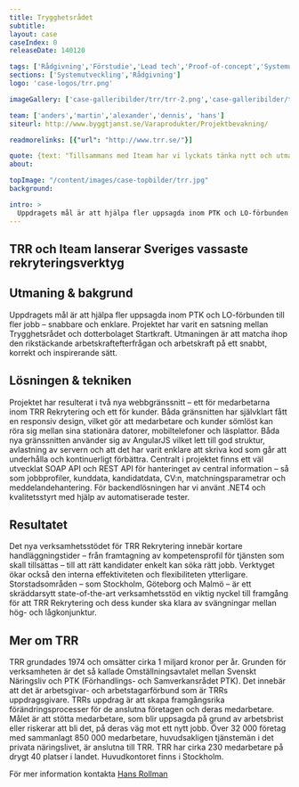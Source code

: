 ```yaml
---
title: Trygghetsrådet
subtitle:
layout: case
caseIndex: 0
releaseDate: 140120

tags: ['Rådgivning','Förstudie','Lead tech','Proof-of-concept','Systemutveckling']
sections: ['Systemutveckling','Rådgivning']
logo: 'case-logos/trr.png'

imageGallery: ['case-galleribilder/trr/trr-2.png','case-galleribilder/trr/trr-3.png','case-galleribilder/trr/trr-4.png','case-galleribilder/trr/trr-5.png']

team: ['anders','martin','alexander','dennis', 'hans']
siteurl: http://www.byggtjanst.se/Varaprodukter/Projektbevakning/

readmorelinks: [{"url": "http://www.trr.se/"}]

quote: {text: "Tillsammans med Iteam har vi lyckats tänka nytt och utmana. Verksamhetsstödet för TRR Rekrytering har helt och hållet utgått från våra kunders behov. Projektet går långt utöver systemutveckling – det har verkligen handlat om verksamhetsutveckling – och Iteam har visat att man brinner för att hjälpa organisationer och företag att utvecklas och växa.", by:"Erik Wickbom, Projektledare, Utvecklingsavdelningen Trygghetsrådet TRR"}
about:

topImage: "/content/images/case-topbilder/trr.jpg"
background:

intro: >
  Uppdragets mål är att hjälpa fler uppsagda inom PTK och LO-förbunden till fler jobb – snabbare och enklare.
---
```


## TRR och Iteam lanserar Sveriges vassaste rekryteringsverktyg

## Utmaning & bakgrund
Uppdragets mål är att hjälpa fler uppsagda inom PTK och LO-förbunden till fler jobb – snabbare och enklare. Projektet har varit en satsning mellan Trygghetsrådet och dotterbolaget Startkraft. Utmaningen är att matcha ihop den rikstäckande arbetskraftefterfrågan och arbetskraft på ett snabbt, korrekt och inspirerande sätt.

## Lösningen & tekniken
Projektet har resulterat i två nya webbgränssnitt – ett för medarbetarna inom TRR Rekrytering och ett för kunder. Båda gränsnitten har självklart fått en responsiv design, vilket gör att medarbetare och kunder sömlöst kan röra sig mellan sina stationära datorer, mobiltelefoner och läsplattor. Båda nya gränssnitten använder sig av AngularJS vilket lett till god struktur, avlastning av servern och att det har varit enklare att skriva kod som går att underhålla och kontinuerligt förbättra. Centralt i projektet finns ett väl utvecklat SOAP API och REST API för hanteringet av central information – så som jobbprofiler, kunddata, kandidatdata, CV:n, matchningsparametrar och meddelandehantering. För backendlösningen har vi använt .NET4 och kvalitetsstyrt med hjälp av automatiserade tester.

## Resultatet
Det nya verksamhetsstödet för TRR Rekrytering innebär kortare handläggningstider – från framtagning av kompetensprofil för tjänsten som skall tillsättas – till att rätt kandidater enkelt kan söka rätt jobb. Verktyget ökar också den interna effektiviteten och flexibiliteten ytterligare. Storstadsområden – som Stockholm, Göteborg och Malmö – är ett skräddarsytt state-of-the-art verksamhetsstöd en viktig nyckel till framgång för att TRR Rekrytering och dess kunder ska klara av svängningar mellan hög- och lågkonjunktur.

## Mer om TRR
TRR grundades 1974 och omsätter cirka 1 miljard kronor per år. Grunden för verksamheten är det så kallade Omställningsavtalet mellan Svenskt Näringsliv och PTK (Förhandlings- och Samverkansrådet PTK). Det innebär att det är arbetsgivar- och arbetstagarförbund som är TRRs uppdragsgivare. TRRs uppdrag är att skapa framgångsrika förändringsprocesser för de anslutna företagen och deras medarbetare. Målet är att stötta medarbetare, som blir uppsagda på grund av arbetsbrist eller riskerar att bli det, på deras väg mot ett nytt jobb. Över 32 000 företag med sammanlagt 850 000 medarbetare, huvudsakligen tjänstemän i det privata näringslivet, är anslutna till TRR. TRR har cirka 230 medarbetare på drygt 40 platser i landet. Huvudkontoret finns i Stockholm.

För mer information kontakta [Hans Rollman](/medarbetare/hans)
